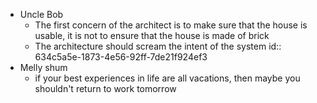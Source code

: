 - Uncle Bob
	- The first concern of the architect is to make sure that the house is usable, it is not to ensure that the house is made of brick
	- The architecture should scream the intent of the system
	  id:: 634c5a5e-1873-4e56-92ff-7de21f924ef3
- Melly shum
	- if your best experiences in life are all vacations, then maybe you shouldn't return to work tomorrow